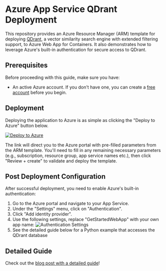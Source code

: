 # Azure App Service QDrant Deployment

This repository provides an Azure Resource Manager (ARM) template for deploying [QDrant](https://github.com/qdrant/qdrant), a vector similarity search engine with extended filtering support, to Azure Web App for Containers. It also demonstrates how to leverage Azure's built-in authentication for secure access to QDrant.

## Prerequisites

Before proceeding with this guide, make sure you have:

- An active Azure account. If you don't have one, you can create a [free account](https://azure.microsoft.com/en-us/free/) before you begin.

## Deployment

Deploying the application to Azure is as simple as clicking the "Deploy to Azure" button below.

[![Deploy to Azure](https://aka.ms/deploytoazurebutton)](https://portal.azure.com/#create/Microsoft.Template/uri/https%3A%2F%2Fraw.githubusercontent.com%2FSoftlandia-Ltd%2Fqdrant-azure-app-service%2Fmain%2Ftemplate.json)

The link will direct you to the Azure portal with pre-filled parameters from the ARM template. You'll need to fill in any remaining necessary parameters (e.g., subscription, resource group, app service names etc.), then click "Review + create" to validate and deploy the template.

## Post Deployment Configuration

After successful deployment, you need to enable Azure's built-in authentication:

1. Go to the Azure portal and navigate to your App Service.
2. Under the "Settings" menu, click on "Authentication".
3. Click "Add identity provider".
4. Use the following settings, replace "GetStartedWebApp" with your own app name:
![Authentication Settings](https://learn.microsoft.com/en-us/azure/app-service/media/scenario-secure-app-authentication-app-service/configure-authentication.png)
5. See the detailed guide below for a Python example that accesses the QDrant database

## Detailed Guide

Check out the [blog post with a detailed guide](https://softlandia.fi/en/blog/unlocking-qdrant-python-on-azure-a-guide-to-deployment-and-authentication)!
